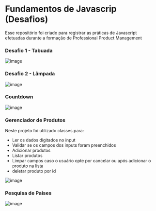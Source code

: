# Fundamentos de Javascrip (Desafios)

Esse repositório foi criado para registrar as práticas de Javascript efetuadas durante a formação de Professional Product Management

### Desafio 1 - Tabuada
![image](https://user-images.githubusercontent.com/77105980/196448364-8835fcd5-eb36-4b30-b015-a4665f3d91c9.png)

### Desafio 2 - Lâmpada
![image](https://user-images.githubusercontent.com/77105980/196491313-d0f2bc03-d448-43e8-a80f-cc956507e7a1.png)

### Countdown 
![image](https://user-images.githubusercontent.com/77105980/196819455-f7622a28-4dda-461b-a4d7-32e1ee5ca00e.png)

### Gerenciador de Produtos
Neste projeto foi utilizado classes para:
* Ler os dados digitados no input
* Validar se os campos dos inputs foram preenchidos
* Adicionar produtos
* Listar produtos
* Limpar campos caso o usuário opte por cancelar ou após adicionar o produto na lista 
* deletar produto por id

![image](https://user-images.githubusercontent.com/77105980/197648491-5e50167b-c7ce-4b9d-8d60-24f89f132041.png)

### Pesquisa de Países
![image](https://user-images.githubusercontent.com/77105980/198755207-b08aed43-8667-495d-a34f-e3c43519b1af.png)

